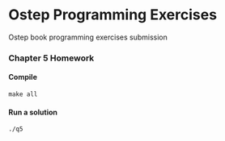 # Ostep Programming Exercises

Ostep book programming exercises submission

### Chapter 5 Homework
#### Compile
```
make all
```
#### Run a solution
```
./q5
```
